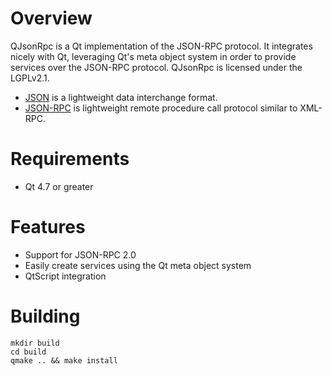 Overview
=======

QJsonRpc is a Qt implementation of the JSON-RPC protocol.
It integrates nicely with Qt, leveraging Qt's meta object system in order
to provide services over the JSON-RPC protocol. QJsonRpc is licensed under
the LGPLv2.1.

- [JSON](http://www.json.org/) is a lightweight data interchange format.
- [JSON-RPC](http://jsonrpc.org/) is lightweight remote procedure call protocol similar to XML-RPC.

Requirements
============

- Qt 4.7 or greater

Features
========

- Support for JSON-RPC 2.0
- Easily create services using the Qt meta object system
- QtScript integration

Building
========

    mkdir build
    cd build
    qmake .. && make install
